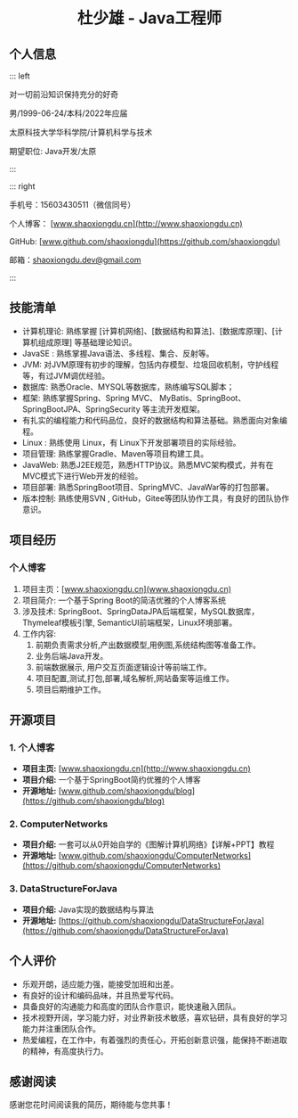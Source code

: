 # <center>杜少雄 - Java工程师</center>

## 个人信息

::: left

对一切前沿知识保持充分的好奇

男/1999-06-24/本科/2022年应届

太原科技大学华科学院/计算机科学与技术

期望职位: Java开发/太原

:::

::: right

手机号：15603430511（微信同号）

个人博客： [www.shaoxiongdu.cn](http://www.shaoxiongdu.cn)

GitHub: [www.github.com/shaoxiongdu](https://github.com/shaoxiongdu)

邮箱：[shaoxiongdu.dev@gmail.com](mailto:shaoxiongdu.dev@gmail.com)

:::

## 技能清单

- 计算机理论: 熟练掌握 [计算机网络]、[数据结构和算法]、[数据库原理]、[计算机组成原理] 等基础理论知识。
- JavaSE : 熟练掌握Java语法、多线程、集合、反射等。
- JVM: 对JVM原理有初步的理解，包括内存模型、垃圾回收机制，守护线程等，有过JVM调优经验。
- 数据库: 熟悉Oracle、MYSQL等数据库，熟练编写SQL脚本；
- 框架: 熟练掌握Spring、Spring MVC、 MyBatis、SpringBoot、SpringBootJPA、SpringSecurity 等主流开发框架。
- 有扎实的编程能力和代码品位，良好的数据结构和算法基础。熟悉面向对象编程。
- Linux : 熟练使用 Linux，有 Linux下开发部署项目的实际经验。
- 项目管理: 熟练掌握Gradle、Maven等项目构建工具。
- JavaWeb:  熟悉J2EE规范，熟悉HTTP协议。熟悉MVC架构模式，并有在MVC模式下进行Web开发的经验。
- 项目部署: 熟悉SpringBoot项目、SpringMVC、JavaWar等的打包部署。
- 版本控制: 熟练使用SVN , GitHub，Gitee等团队协作工具，有良好的团队协作意识。

## 项目经历

### 个人博客

1. 项目主页：[www.shaoxiongdu.cn](www.shaoxiongdu.cn)
2. 项目简介: 一个基于Spring Boot的简洁优雅的个人博客系统
3. 涉及技术: SpringBoot、SpringDataJPA后端框架，MySQL数据库，Thymeleaf模板引擎, SemanticUI前端框架，Linux环境部署。
4. 工作内容:
	1. 前期负责需求分析,产出数据模型,用例图,系统结构图等准备工作。
	2. 业务后端Java开发。
	3. 前端数据展示, 用户交互页面逻辑设计等前端工作。
	4. 项目配置,测试,打包,部署,域名解析,网站备案等运维工作。
   5. 项目后期维护工作。

## 开源项目

### 1. 个人博客

- **项目主页:**  [www.shaoxiongdu.cn](http://www.shaoxiongdu.cn)
- **项目介绍:**  一个基于SpringBoot简约优雅的个人博客
- **开源地址:**  [www.github.com/shaoxiongdu/blog](https://github.com/shaoxiongdu/blog)

### 2. ComputerNetworks
- **项目介绍:**  一套可以从0开始自学的《图解计算机网络》【详解+PPT】教程
- **开源地址:**  [www.github.com/shaoxiongdu/ComputerNetworks](https://github.com/shaoxiongdu/ComputerNetworks)

### 3. DataStructureForJava
- **项目介绍:**  Java实现的数据结构与算法
- **开源地址:**  [https://github.com/shaoxiongdu/DataStructureForJava](https://github.com/shaoxiongdu/DataStructureForJava)

## 个人评价

- 乐观开朗，适应能力强，能接受加班和出差。
- 有良好的设计和编码品味，并且热爱写代码。
- 具备良好的沟通能力和高度的团队合作意识，能快速融入团队。
- 技术视野开阔，学习能力好，对业界新技术敏感，喜欢钻研，具有良好的学习能力并注重团队合作。
- 热爱编程，在工作中，有着强烈的责任心，开拓创新意识强，能保持不断进取的精神，有高度执行力。

## 感谢阅读
感谢您花时间阅读我的简历，期待能与您共事！
